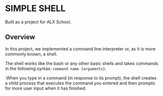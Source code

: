 # SIMPLE SHELL

Built as a project for ALX School.

## Overview

In this project, we implemented a command line interpreter or, as it is more commonly known, a shell.

The shell works like the bash or any other basic shells and takes commands in the following syntax:
`command name {arguments}`.

:When you type in a command (in response to its prompt), the shell creates a child process that executes the command you entered and then prompts for more user input when it has finished.
